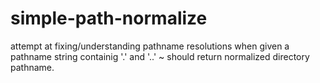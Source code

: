 simple-path-normalize
=====================

attempt at fixing/understanding pathname resolutions when given a pathname string containig '.' and '..' ~ should return normalized directory pathname.